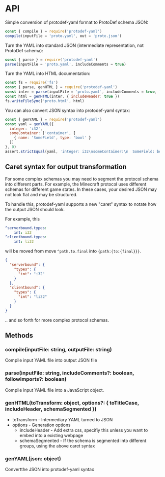 # API

Simple conversion of protodef-yaml format to ProtoDef schema JSON:

```js
const { compile } = require('protodef-yaml')
compile(inputFile = 'proto.yaml', out = 'proto.json')
```

Turn the YAML into standard JSON (intermediate representation, not ProtoDef schema):
```js
const { parse } = require('protodef-yaml')
parse(inputFile = 'proto.yaml', includeComments = true)
```

Turn the YAML into HTML documentation:
```js
const fs = require('fs')
const { parse, genHTML } = require('protodef-yaml')
const inter = parse(inputFile = 'proto.yaml', includeComments = true, followImports = true)
const html = genHTML(inter, { includeHeader: true })
fs.writeFileSync('proto.html', html)
```

You can also convert JSON syntax into protodef-yaml syntax:
```js
const { genYAML } = require('protodef-yaml')
const yaml = genYAML({
  integer: 'i32',
  someContainer: ['container', [
    { name: 'SomeField', type: 'bool' }
  ]]
}, 0)
assert.strictEqual(yaml, 'integer: i32\nsomeContainer:\n  SomeField: bool\n')
```

## Caret syntax for output transformation
For some complex schemas you may need to segment the protocol schema into different parts.
For example, the Minecraft protocol uses different schemas for different game states.
In these cases, your desired JSON may not look flat and may be structured.

To handle this, protodef-yaml supports a new "caret" syntax to notate how the output JSON
should look.

For example, this
```yml
^serverbound.types:
    int: i32
^clientbound.types:
    int: li32
```

will be moved from move `^path.to.final` into `{path:{to:{final}}}`.

```json
{
  "serverbound": {
    "types": {
      "int": "i32"
    }
  },
  "clientbound": {
    "types": {
      "int": "li32"
    }
  }
}
```

.. and so forth for more complex protocol schemas.

## Methods

### compile(inputFile: string, outputFile: string)
Compile input YAML file into output JSON file


### parse(inputFile: string, includeComments?: boolean, followImports?: boolean)
Compile input YAML file into a JavaScript object.

### genHTML(toTransform: object, options?: { toTitleCase, includeHeader, schemaSegmented })
* toTransform - Intermediary YAML turned to JSON
* options - Generation options
  * includeHeader - Add extra css, specifiy this unless you want to embed into a existing webpage
  * schemaSegmented - If the schema is segmented into different groups, using the above caret syntax

### genYAML(json: object)
Convertthe JSON into protodef-yaml syntax